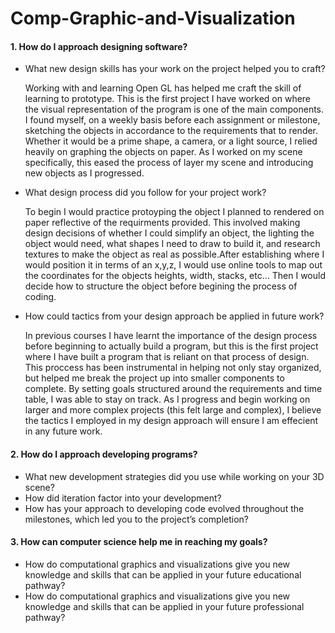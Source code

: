 # Comp-Graphic-and-Visualization

#### 1. How do I approach designing software? ####
  * What new design skills has your work on the project helped you to craft?
  
    Working with and learning Open GL has helped me craft the skill of learning to prototype. This is the first project I have worked on where       the visual representation of the program is one of the main components. I found myself, on a weekly basis before each assignment or             milestone, sketching the objects in accordance to the requirements that to render. Whether it would be a prime shape, a camera, or a light       source, I relied heavily on graphing the objects on paper. As I worked on my scene specifically, this eased the process of layer my scene       and introducing new objects as I progressed.
  * What design process did you follow for your project work?

    To begin I would practice protoyping the object I planned to rendered on paper reflective of the requirments provided. This involved making     design decisions of whether I could simplify an object, the lighting the object would need, what shapes I need to draw to build it, and         research textures to make the object as real as possible.After establishing where I would position it in terms of an x,y,z, I would use         online tools to map out the coordinates for the objects heights, width, stacks, etc... Then I would decide how to structure the object           before begining the process of coding.
  * How could tactics from your design approach be applied in future work?

    In previous courses I have learnt the importance of the design process before beginning to actually build a program, but this is the first     project where I have built a program that is reliant on that process of design. This proccess has been instrumental in helping not only      stay organized, but helped me break the project up into smaller components to complete. By setting goals structured around the requirements    and time table, I was able to stay on track. As I progress and begin working on larger and more complex projects (this felt large and          complex), I believe the tactics I employed in my design approach will ensure I am effecient in any future work.

    

#### 2. How do I approach developing programs? #### 
  * What new development strategies did you use while working on your 3D scene?
  * How did iteration factor into your development?
  * How has your approach to developing code evolved throughout the milestones, which led you to the project’s completion?

#### 3. How can computer science help me in reaching my goals? ####
  * How do computational graphics and visualizations give you new knowledge and skills that can be applied in your future educational pathway?
  * How do computational graphics and visualizations give you new knowledge and skills that can be applied in your future professional pathway?
